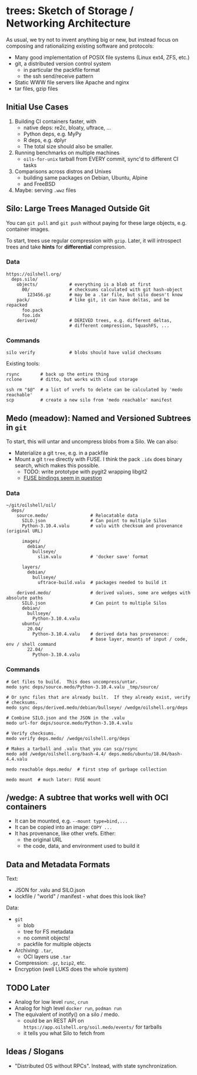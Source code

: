 trees: Sketch of Storage / Networking Architecture
==================================================

As usual, we try not to invent anything big or new, but instead focus on
composing and rationalizing existing software and protocols:

- Many good implementation of POSIX file systems (Linux ext4, ZFS, etc.)
- git, a distributed version control system
  - in particular the packfile format
  - the ssh send/receive pattern
- Static WWW file servers like Apache and nginx
- tar files, gzip files

## Initial Use Cases

1. Building CI containers faster, with
   - native deps: re2c, bloaty, uftrace, ...
   - Python deps, e.g. MyPy
   - R deps, e.g. dplyr
   - The total size should also be smaller.
2. Running benchmarks on multiple machines
   - `oils-for-unix` tarball from EVERY commit, sync'd to different CI tasks
3. Comparisons across distros and Unixes
   - building same packages on Debian, Ubuntu, Alpine
   - and FreeBSD
4. Maybe: serving `.wwz` files

## Silo: Large Trees Managed Outside Git

You can `git pull` and `git push` without paying for these large objects, e.g.
container images.

To start, trees use regular compression with `gzip`.  Later, it will introspect
trees and take **hints** for **differential** compression.

### Data

    https://oilshell.org/
      deps.silo/
        objects/            # everything is a blob at first
          00/               # checksums calculated with git hash-object
            123456.gz       # may be a .tar file, but silo doesn't know
        pack/               # like git, it can have deltas, and be repacked
          foo.pack
          foo.idx
        derived/            # DERIVED trees, e.g. different deltas,
                            # different compression, SquashFS, ...

### Commands

    silo verify             # blobs should have valid checksums

Existing tools:

    rsync        # back up the entire thing
    rclone       # ditto, but works with cloud storage

    ssh rm "$@"  # a list of vrefs to delete can be calculated by 'medo reachable'
    scp          # create a new silo from 'medo reachable' manifest

## Medo (meadow): Named and Versioned Subtrees in `git`

To start, this will untar and uncompress blobs from a Silo.  We can also:

- Materialize a git `tree`, e.g. in a packfile
- Mount a git `tree` directly with FUSE.  I think the pack `.idx` does binary
  search, which makes this possible.
  - TODO: write prototype with pygit2 wrapping libgit2
  - [FUSE bindings seem in question](https://stackoverflow.com/questions/52925566/which-module-is-the-actual-interface-to-fuse-from-python-3)

### Data

    ~/git/oilshell/oil/    
      deps/
        source.medo/                # Relocatable data
          SILO.json                 # Can point to multiple Silos
          Python-3.10.4.valu        # valu with checksum and provenance (original URL)

          images/
            debian/
              bullseye/
                slim.valu           # 'docker save' format

          layers/
            debian/
              bullseye/
                uftrace-build.valu  # packages needed to build it

        derived.medo/               # derived values, some are wedges with absolute paths
          SILO.json                 # Can point to multiple Silos
          debian/
            bullseye/
              Python-3.10.4.valu
          ubuntu/
            20.04/
              Python-3.10.4.valu    # derived data has provenance:
                                    # base layer, mounts of input / code, env / shell command
            22.04/
              Python-3.10.4.valu

### Commands

    # Get files to build.  This does uncompress/untar.
    medo sync deps/source.medo/Python-3.10.4.valu _tmp/source/

    # Or sync files that are already built.  If they already exist, verify
    # checksums.
    medo sync deps/derived.medo/debian/bullseye/ /wedge/oilshell.org/deps

    # Combine SILO.json and the JSON in the .valu
    medo url-for deps/source.medo/Python-3.10.4.valu

    # Verify checksums.
    medo verify deps.medo/ /wedge/oilshell.org/deps

    # Makes a tarball and .valu that you can scp/rsync
    medo add /wedge/oilshell.org/bash-4.4/ deps.medo/ubuntu/18.04/bash-4.4.valu

    medo reachable deps.medo/  # first step of garbage collection

    medo mount  # much later: FUSE mount

## /wedge: A subtree that works well with OCI containers

- It can be mounted, e.g. `--mount type=bind,...`
- It can be copied into an image: `COPY ...`
- It has provenance, like other vrefs.  Either:
  - the original URL
  - the code, data, and environment used to build it

## Data and Metadata Formats

Text:

- JSON for .valu and SILO.json
- lockfile / "world" / manifest - what does this look like?

Data:

- `git`
  - blob
  - tree for FS metadata 
  - no commit objects!
  - packfile for multiple objects
- Archiving: `.tar`, 
  - OCI layers use `.tar`
- Compression: `.gz`, `bzip2`, etc.
- Encryption (well LUKS does the whole system)

## TODO Later

- Analog for low level `runc`, `crun`
- Analog for high level `docker run`, `podman run`
- The equivalent of inotify() on a silo / medo.
  - could be an REST API on `https://app.oilshell.org/soil.medo/events/` for tarballs
  - it tells you what Silo to fetch from

## Ideas / Slogans

- "Distributed OS without RPCs".  Instead, with state synchronization.
